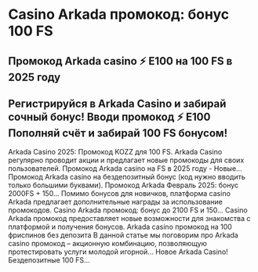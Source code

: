 # Casino Arkada промокод: бонус 100 FS

## Промокод Arkada casino ⚡️ E100 на 100 FS в 2025 году

## Регистрируйся в Arkada Casino и забирай сочный бонус! Вводи промокод ⚡️ E100 Пополняй счёт и забирай 100 FS бонусом!



Arkada Cаsino 2025: Промокод KOZZ для 100 FS. Arkada Casino регулярно проводит акции и предлагает новые промокоды для своих пользователей.
Промокод Arkada casino на FS в 2025 году - Новые...
Промокод Arkada casino на бездепозитный бонус (код нужно вводить только большими буквами).
Промокод Arkada Февраль 2025: бонус 2000FS + 150...
Помимо бонусов для новичков, платформа casino Arkada предлагает дополнительные награды за использование промокодов.
Casino Arkada промокод: бонус до 2100 FS и 150... Casino Arkada промокод предоставляет новые возможности для знакомства с платформой и получения бонусов.
Arkada casino промокод на 100 фриспинов без депозита В данной статье мы поговорим про Arkada casino промокод – акционную комбинацию, позволяющую протестировать услуги молодой игорной...
Новое Arkada Casino! Бездепозитные 100 FS...
